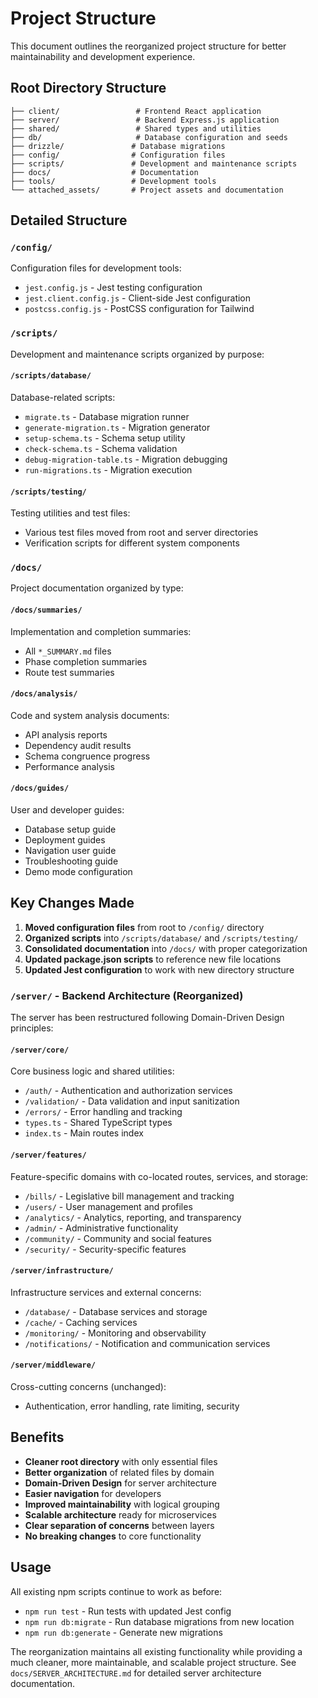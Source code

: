 # Project Structure

This document outlines the reorganized project structure for better maintainability and development experience.

## Root Directory Structure

```
├── client/                 # Frontend React application
├── server/                 # Backend Express.js application
├── shared/                 # Shared types and utilities
├── db/                     # Database configuration and seeds
├── drizzle/               # Database migrations
├── config/                # Configuration files
├── scripts/               # Development and maintenance scripts
├── docs/                  # Documentation
├── tools/                 # Development tools
└── attached_assets/       # Project assets and documentation
```

## Detailed Structure

### `/config/`
Configuration files for development tools:
- `jest.config.js` - Jest testing configuration
- `jest.client.config.js` - Client-side Jest configuration
- `postcss.config.js` - PostCSS configuration for Tailwind

### `/scripts/`
Development and maintenance scripts organized by purpose:

#### `/scripts/database/`
Database-related scripts:
- `migrate.ts` - Database migration runner
- `generate-migration.ts` - Migration generator
- `setup-schema.ts` - Schema setup utility
- `check-schema.ts` - Schema validation
- `debug-migration-table.ts` - Migration debugging
- `run-migrations.ts` - Migration execution

#### `/scripts/testing/`
Testing utilities and test files:
- Various test files moved from root and server directories
- Verification scripts for different system components

### `/docs/`
Project documentation organized by type:

#### `/docs/summaries/`
Implementation and completion summaries:
- All `*_SUMMARY.md` files
- Phase completion summaries
- Route test summaries

#### `/docs/analysis/`
Code and system analysis documents:
- API analysis reports
- Dependency audit results
- Schema congruence progress
- Performance analysis

#### `/docs/guides/`
User and developer guides:
- Database setup guide
- Deployment guides
- Navigation user guide
- Troubleshooting guide
- Demo mode configuration

## Key Changes Made

1. **Moved configuration files** from root to `/config/` directory
2. **Organized scripts** into `/scripts/database/` and `/scripts/testing/`
3. **Consolidated documentation** into `/docs/` with proper categorization
4. **Updated package.json scripts** to reference new file locations
5. **Updated Jest configuration** to work with new directory structure

### `/server/` - Backend Architecture (Reorganized)
The server has been restructured following Domain-Driven Design principles:

#### `/server/core/`
Core business logic and shared utilities:
- `/auth/` - Authentication and authorization services
- `/validation/` - Data validation and input sanitization  
- `/errors/` - Error handling and tracking
- `types.ts` - Shared TypeScript types
- `index.ts` - Main routes index

#### `/server/features/`
Feature-specific domains with co-located routes, services, and storage:
- `/bills/` - Legislative bill management and tracking
- `/users/` - User management and profiles
- `/analytics/` - Analytics, reporting, and transparency
- `/admin/` - Administrative functionality
- `/community/` - Community and social features
- `/security/` - Security-specific features

#### `/server/infrastructure/`
Infrastructure services and external concerns:
- `/database/` - Database services and storage
- `/cache/` - Caching services
- `/monitoring/` - Monitoring and observability
- `/notifications/` - Notification and communication services

#### `/server/middleware/`
Cross-cutting concerns (unchanged):
- Authentication, error handling, rate limiting, security

## Benefits

- **Cleaner root directory** with only essential files
- **Better organization** of related files by domain
- **Domain-Driven Design** for server architecture
- **Easier navigation** for developers
- **Improved maintainability** with logical grouping
- **Scalable architecture** ready for microservices
- **Clear separation of concerns** between layers
- **No breaking changes** to core functionality

## Usage

All existing npm scripts continue to work as before:
- `npm run test` - Run tests with updated Jest config
- `npm run db:migrate` - Run database migrations from new location
- `npm run db:generate` - Generate new migrations

The reorganization maintains all existing functionality while providing a much cleaner, more maintainable, and scalable project structure. See `docs/SERVER_ARCHITECTURE.md` for detailed server architecture documentation.